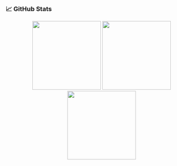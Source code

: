 ### 📈 GitHub Stats

<p align="center">
  <img height="180" src="https://github-readme-stats.vercel.app/api?username=sugidaffection&show_icons=true&theme=monokai&include_all_commits=true&count_private=true" />
  <img height="180" src="https://github-readme-streak-stats.herokuapp.com/?user=sugidaffection&theme=monokai" />
  <img height="180" src="https://github-readme-stats.vercel.app/api/top-langs/?username=sugidaffection&layout=compact&langs_count=10&theme=monokai" />
</p>
